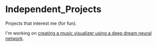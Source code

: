 # Independent_Projects
Projects that interest me (for fun).

I'm working on [creating a music visualizer using a deep dream neural network](https://github.com/Aejohnso/Independent_Projects/tree/master/Music_Visualizer).
